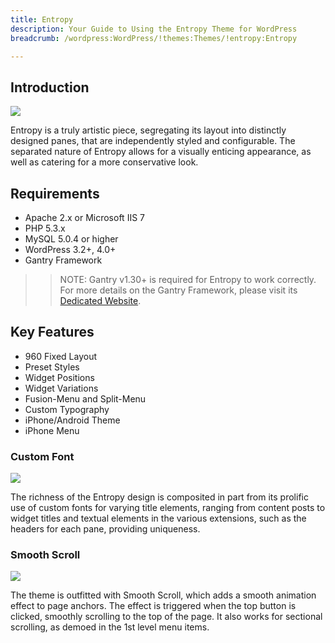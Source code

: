 ```yaml
---
title: Entropy
description: Your Guide to Using the Entropy Theme for WordPress
breadcrumb: /wordpress:WordPress/!themes:Themes/!entropy:Entropy

---
```


Introduction
-----

![][entropy]

Entropy is a truly artistic piece, segregating its layout into distinctly designed panes, that are independently styled and configurable. The separated nature of Entropy allows for a visually enticing appearance, as well as catering for a more conservative look.

Requirements
-----

* Apache 2.x or Microsoft IIS 7
* PHP 5.3.x
* MySQL 5.0.4 or higher
* WordPress 3.2+, 4.0+
* Gantry Framework

>> NOTE: Gantry v1.30+ is required for Entropy to work correctly. For more details on the Gantry Framework, please visit its [Dedicated Website][gantry].

Key Features
-----

* 960 Fixed Layout
* Preset Styles
* Widget Positions
* Widget Variations
* Fusion-Menu and Split-Menu
* Custom Typography
* iPhone/Android Theme
* iPhone Menu

### Custom Font

![][font]

The richness of the Entropy design is composited in part from its prolific use of custom fonts for varying title elements, ranging from content posts to widget titles and textual elements in the various extensions, such as the headers for each pane, providing uniqueness.

### Smooth Scroll

![][scroll]

The theme is outfitted with Smooth Scroll, which adds a smooth animation effect to page anchors. The effect is triggered when the top button is clicked, smoothly scrolling to the top of the page. It also works for sectional scrolling, as demoed in the 1st level menu items.

[gantry]: http://gantry.org/
[gantry_install]: ../../start/gantry.md
[entropy]: assets/entropy.jpeg
[font]: assets/font.jpg
[scroll]: assets/scroll.jpg
[bootstrap]: http://twitter.github.com/bootstrap/
